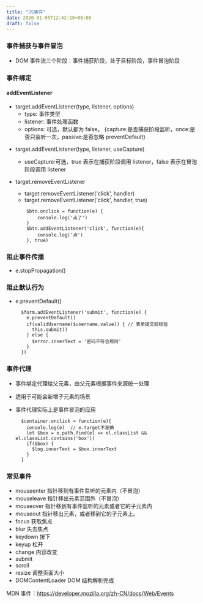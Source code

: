 ```yaml
---
title: "JS事件"
date: 2020-01-05T12:42:18+08:00
draft: false
---
```


### 事件捕获与事件冒泡

- DOM 事件流三个阶段：事件捕获阶段，处于目标阶段，事件冒泡阶段

### 事件绑定

#### addEventListener

- target.addEventListener(type, listener, options)
  - type: 事件类型
  - listener: 事件处理函数
  - options: 可选，默认都为 false。
    {capture:是否捕获阶段监听，once:是否只监听一次，passive:是否忽略 preventDefault}

* target.addEventListener(type, listener, useCapture)
  - useCapture:可选，true 表示在捕获阶段调用 listener，false 表示在冒泡阶段调用 listener
* target.removeEventListener

  - target.removeEventListener('click', handler)
  - target.removeEventListener('click', handler, true)

  ```
      $btn.onclick = function(e) {
          console.log('点了')
      }
      $btn.addEventListener('click', function(e){
          console.log('点')
      }, true)
  ```

### 阻止事件传播

- e.stopPropagation()

### 阻止默认行为

- e.preventDefault()
  ```
    $form.addEventListener('submit', function(e) {
      e.preventDefault()
      if(validUsername($username.value)) { // 表单提交前校验
        this.submit()
      } else {
        $error.innerText = '密码不符合规则'
      }
    })
  ```

### 事件代理

- 事件绑定代理给父元素，由父元素根据事件来源统一处理

- 适用于可能会新增子元素的场景
- 事件代理实际上是事件冒泡的应用
  ```
    $container.onclick = function(e){
      console.log(e)  // e.target不准确
      let $box = e.path.find(el => el.classList && el.classList.contains('box'))
      if($box) {
        $log.innerText = $box.innerText
      }
    }
  ```

### 常见事件

- mouseenter 指针移到有事件监听的元素内（不冒泡）
- mouseleave 指针移出元素范围外（不冒泡）
- mouseover 指针移到有事件监听的元素或者它的子元素内
- mouseout 指针移出元素，或者移到它的子元素上。
- focus 获取焦点
- blur 失去焦点
- keydown 按下
- keyup 松开
- change 内容改变
- submit
- scroll
- resize 调整页面大小
- DOMContentLoader DOM 结构解析完成

MDN 事件：https://developer.mozilla.org/zh-CN/docs/Web/Events
